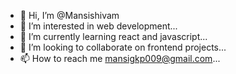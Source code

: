 - 👋 Hi, I’m @Mansishivam
- 👀 I’m interested in web development...
- 🌱 I’m currently learning react and javascript...
- 💞️ I’m looking to collaborate on frontend projects...
- 📫 How to reach me mansigkp009@gmail.com...

<!---
Mansishivam/Mansishivam is a ✨ special ✨ repository because its `README.md` (this file) appears on your GitHub profile.
You can click the Preview link to take a look at your changes.
--->
